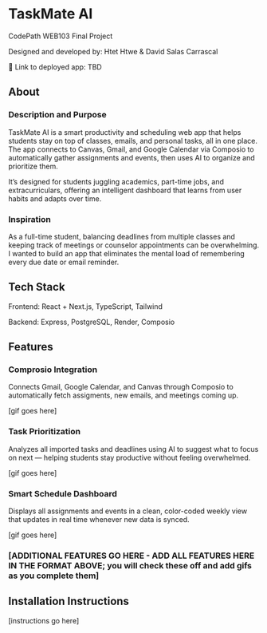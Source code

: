 # TaskMate AI

CodePath WEB103 Final Project

Designed and developed by: Htet Htwe & David Salas Carrascal

🔗 Link to deployed app: TBD

## About

### Description and Purpose

TaskMate AI is a smart productivity and scheduling web app that helps students stay on top of classes, emails, and personal tasks, all in one place. The app connects to Canvas, Gmail, and Google Calendar via Composio to automatically gather assignments and events, then uses AI to organize and prioritize them.  

It’s designed for students juggling academics, part-time jobs, and extracurriculars, offering an intelligent dashboard that learns from user habits and adapts over time.

### Inspiration

As a full-time student, balancing deadlines from multiple classes and keeping track of meetings or counselor appointments can be overwhelming. I wanted to build an app that eliminates the mental load of remembering every due date or email reminder.

## Tech Stack

Frontend: React + Next.js, TypeScript, Tailwind  

Backend: Express, PostgreSQL, Render, Composio  

## Features

### Comprosio Integration

Connects Gmail, Google Calendar, and Canvas through Composio to automatically fetch assigments, new emails, and meetings coming up.

[gif goes here]

### Task Prioritization

Analyzes all imported tasks and deadlines using AI to suggest what to focus on next — helping students stay productive without feeling overwhelmed.

[gif goes here]

### Smart Schedule Dashboard

Displays all assignments and events in a clean, color-coded weekly view that updates in real time whenever new data is synced.

[gif goes here]

### [ADDITIONAL FEATURES GO HERE - ADD ALL FEATURES HERE IN THE FORMAT ABOVE; you will check these off and add gifs as you complete them]

## Installation Instructions

[instructions go here]
